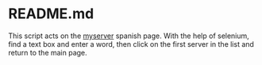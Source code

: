 # README.md

This script acts on the [myserver](https://myserver.gg/es) spanish page. With the help of selenium, find a text box and enter a word, then click on the first server in the list and return to the main page.
